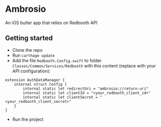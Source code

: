 # Ambrosio
An iOS butler app that relies on Redbooth API

## Getting started

- Clone the repo
- Run `carthage update`
- Add the file `Redbooth.Config.swift` to folder `Classes/Common/Services/Redbooth` with this content (replace with your API configuration):
```
extension AuthDataManager {
    internal struct Config {
        internal static let redirectUri = "ambrosio://return-uri"
        internal static let clientId = "<your_redbooth_client_id>"
        internal static let clientSecret = "<your_redbooth_client_secret>"
    }
}
```
- Run the project
